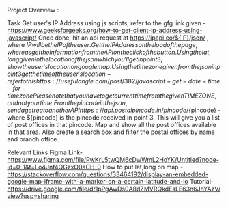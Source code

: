 Project Overview :  

Task
Get user's IP Address using js scripts, refer to the gfg link given - https://www.geeksforgeeks.org/how-to-get-client-ip-address-using-javascript/
Once done, hit an api request at https://ipapi.co/${IP}/json/ , where ${IP} will be the IP of the user.
Get the IP Address on the load of the page, where as get the information from the API on the click of the button.
Using the lat,long given in the location of the json which you'll get in point 3, show the user's location on google map.
Using the timezone given from the json in point 3 get the time of the user's location - refer to this https://usefulangle.com/post/382/javascript-get-date-time-for-timezone
Please note that you have to get current time from the given TIME ZONE, and not your time.
From the pincode in the json, send a get req to another API https://api.postalpincode.in/pincode/${pincode} - where ${pincode} is the pincode received in point 3.
This will give you a list of post offices in that pincode. Map and show all the post offices available in that area.
Also create a search box and filter the postal offices by name and branch office.

Relevant Links
Figma Link- https://www.figma.com/file/PwKrL5twQM6cDwWmL2HoYK/Untitled?node-id=0-1&t=Lo4Jnf4QGzxO0aCH-0
How to put lat,long on map - https://stackoverflow.com/questions/33464192/display-an-embedded-google-map-iframe-with-a-marker-on-a-certain-latitude-and-lo
Tutorial- https://drive.google.com/file/d/1pPgAwDs0A8dZMVRQkdEsLE63n6JhYAzV/view?usp=sharing
